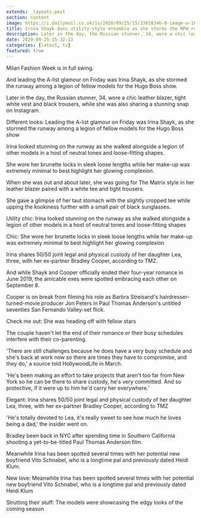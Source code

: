 ```yaml
---
extends: _layouts.post
section: content
image: https://i.dailymail.co.uk/1s/2020/09/25/15/33618346-0-image-a-167_1601043733763.jpg 
title: Irina Shayk dons utility-style ensemble as she storms the MFW runway for Hugo Boss 
description: Later in the day, the Russian stunner, 34, wore a chic leather blazer, tight white vest and black trousers, while she was also sharing a stunning snap on Instagram 
date: 2020-09-25-15-32-13 
categories: [latest, tv] 
featured: true 
--- 
```

Milan Fashion Week is in full swing. 

And leading the A-list glamour on Friday was Irina Shayk, as she stormed the runway among a legion of fellow models for the Hugo Boss show. 

Later in the day, the Russian stunner, 34, wore a chic leather blazer, tight white vest and black trousers, while she was also sharing a stunning snap on Instagram. 

Different looks: Leading the A-list glamour on Friday was Irina Shayk, as she stormed the runway among a legion of fellow models for the Hugo Boss show

Irina looked stunning on the runway as she walked alongside a legion of other models in a host of neutral tones and loose-fitting shapes. 

She wore her brunette locks in sleek loose lengths while her make-up was extremely minimal to best highlight her glowing complexion. 

When she was out and about later, she was going for The Matrix style in her leather blazer paired with a white tee and tight trousers. 

She gave a glimpse of her taut stomach with the slightly cropped tee while upping the kookiness further with a small pair of black sunglasses.  

Utility chic: Irina looked stunning on the runway as she walked alongside a legion of other models in a host of neutral tones and loose-fitting shapes

Chic: She wore her brunette locks in sleek loose lengths while her make-up was extremely minimal to best highlight her glowing complexion

Irina shares 50/50 joint legal and physical custody of her daughter Lea, three, with her ex-partner Bradley Cooper, according to TMZ.

And while Shayk and Cooper officially ended their four-year romance in June 2019, the amicable exes were spotted embracing each other on September 8.

Cooper is on break from filming his role as Barbra Streisand's hairdresser-turned-movie producer Jon Peters in Paul Thomas Anderson's untitled seventies San Fernando Valley-set flick.

Check me out: She was heading off with fellow stars 

The couple haven't let the end of their romance or their busy schedules interfere with their co-parenting.

'There are still challenges because he does have a very busy schedule and she's back at work now so there are times they have to compromise, and they do,' a source told HollywoodLife in March.

'He's been making an effort to take projects that aren't too far from New York so he can be there to share custody, he's very committed. And so protective, if it were up to him he'd carry her everywhere.'

Elegant: Irina shares 50/50 joint legal and physical custody of her daughter Lea, three, with her ex-partner Bradley Cooper, according to TMZ

'He's totally devoted to Lea, it's really sweet to see how much he loves being a dad,' the insider went on.

Bradley been back in NYC after spending time in Southern California shooting a yet-to-be-titled Paul Thomas Anderson film.

Meanwhile Irina has been spotted several times with her potential new boyfriend Vito Schnabel, who is a longtime pal and previously dated Heidi Klum.

New love: Meanwhile Irina has been spotted several times with her potential new boyfriend Vito Schnabel, who is a longtime pal and previously dated Heidi Klum

Strutting their stuff: The models were showcasing the edgy looks of the coming season

